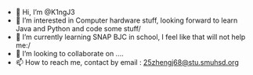 - 👋 Hi, I’m @K1ngJ3
- 👀 I’m interested in Computer hardware stuff, looking forward to learn Java and Python and code some stuff/
- 🌱 I’m currently learning SNAP BJC in school, I feel like that will not help me:/
- 💞️ I’m looking to collaborate on ....
- 📫 How to reach me, contact by email : 25zhengj68@stu.smuhsd.org

<!---
K1ngJ3/K1ngJ3 is a ✨ special ✨ repository because its `README.md` (this file) appears on your GitHub profile.
You can click the Preview link to take a look at your changes.
--->
